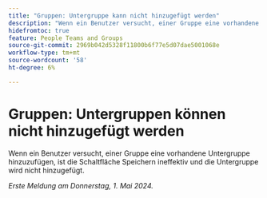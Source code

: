 ```yaml
---
title: "Gruppen: Untergruppe kann nicht hinzugefügt werden"
description: "Wenn ein Benutzer versucht, einer Gruppe eine vorhandene Untergruppe hinzuzufügen, ist die Schaltfläche Speichern ineffektiv und die Untergruppe wird nicht hinzugefügt."
hidefromtoc: true
feature: People Teams and Groups
source-git-commit: 2969b042d5328f11800b6f77e5d07dae5001068e
workflow-type: tm+mt
source-wordcount: '58'
ht-degree: 6%

---
```



# Gruppen: Untergruppen können nicht hinzugefügt werden

Wenn ein Benutzer versucht, einer Gruppe eine vorhandene Untergruppe hinzuzufügen, ist die Schaltfläche Speichern ineffektiv und die Untergruppe wird nicht hinzugefügt.

_Erste Meldung am Donnerstag, 1. Mai 2024._
